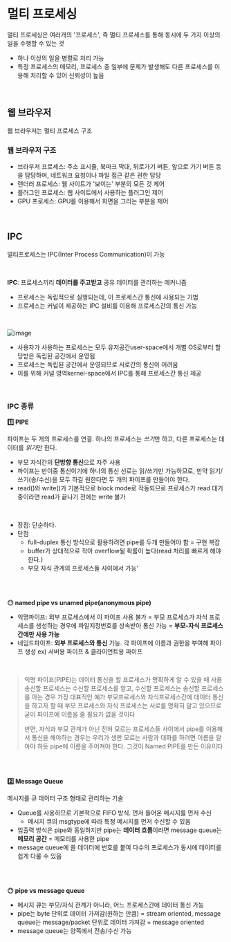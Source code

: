 # 멀티 프로세싱

멀티 프로세싱은 여러개의 '프로세스', 즉 멀티 프로세스를 통해 동시에 두 가지 이상의 일을 수행할 수 있는 것

- 하나 이상의 일을 병렬로 처리 가능
- 특정 프로세스의 메모리, 프로세스 중 일부에 문제가 발생해도 다른 프로세스를 이용해 처리할 수 있어 신뢰성이 높음

<br>

## 웹 브라우저

웹 브라우저는 멀티 프로세스 구조

###  웹 브라우저 구조

- 브라우저 프로세스: 주소 표시줄, 북마크 막대, 뒤로가기 버튼, 앞으로 가기 버튼 등을 담당하며, 네트워크 요청이나 파일 접근 같은 권한 담당
- 렌더러 프로세스: 웹 사이트가 '보이는' 부분의 모든 것 제어
- 플러그인 프로세스: 웹 사이트에서 사용하는 플러그인 제어
- GPU 프로세스: GPU를 이용해서 화면을 그리는 부분을 제어


<BR>

## IPC

멀티프로세스는 IPC(Inter Process Communication)이 가능

<BR>

**IPC**: 프로세스끼리 **데이터를 주고받고** 공유 데이터를 관리하는 메커니즘
- 프로세스는 독립적으로 실행되는데, 이 프로세스간 통신에 사용되는 기법
- 프로세스는 커널이 제공하는 IPC 설비를 이용해 프로세스간의 통신 가능


<BR>

![image](https://github.com/zeunxx/Inflearn-Spring-RoadMap/assets/81572478/9b437f59-c01d-4fd5-82a0-e6a4cd7d3e92)
- 사용자가 사용하는 프로세스는 모두 유저공간user-space에서 개별 OS로부터 할당받은 독립된 공간에서 운영됨
- 프로세스는 독립된 공간에서 운영되므로 서로간의 통신이 어려움
- 이를 위해 커널 영역kernel-space에서 IPC를 통해 프로세스간 통신 제공

<BR>

### IPC 종류

**1️⃣ PIPE**

파이프는 두 개의 프로세스를 연결. 하나의 프로세스는 *쓰기*만 하고, 다른 프로세스는 데이터를 *읽기*만 한다.
- 부모 자식간의 **단방향 통신**으로 자주 사용 
- 파이프는 반이중 통신이기에 하나의 통신 선로는 읽/쓰기만 가능하므로, 만약 읽기/쓰기(송/수신)을 모두 하길 원한다면 두 개의 파이프를 만들어야 한다.
- read()와 write()가 기본적으로 block mode로 작동되므로 프로세스가 read 대기중이라면 read가 끝나기 전에는 write 불가

<br>

- 장점: 단순하다.
- 단점
    - full-duplex 통신 방식으로 활용하려면 pipe를 두개 만들어야 함 = 구현 복잡
    - buffer가 상대적으로 작아 overflow될 확률이 높다(read 처리를 빠르게 해야한다.)
    - 부모 자식 관계의 프로세스들 사이에서 가능'

<br><Br>

**😶 named pipe vs unamed pipe(anonymous pipe)**
- 익명파이프: 외부 프로세스에서 이 파이프 사용 불가 = 부모 프로세스가 자식 프로세스를 생성하는 경우에 파일지정번호를 상속받아 통신 가능 = **부모-자식 프로세스간에만 사용 가능**
- 네임드파이프: **외부 프로세스와 통신** 가능. 각 파이프에 이름과 권한을 부여해 파이프 생성 ex) 서버용 파이프 & 클라이언트용 파이프


<br>

>익명 파이프(PIPE)는 데이터 통신을 할 프로세스가 명확하게 알 수 있을 때 사용
>송신할 프로세스는 수신할 프로세스를 알고, 수신할 프로세스는 송신할 프로세스를 아는 경우
>가장 대표적인 예가 부모프로세스와 자식프로세스간에 데이터 통신을 하고자 할 때 
>부모 프로세스와 자식 프로세스는 서로를 명확히 알고 있으므로 굳이 파이프에 이름을 줄 필요가 없을 것이다
>
>반면, 자식과 부모 관계가 아닌 전혀 모르는 프로세스들 사이에서 pipe를 이용해서 통신을 해야하는 경우는 
>우리가 생판 모르는 사람과 대화를 하려면 이름을 알아야 하듯 pipe에 이름을 주어져야 한다.
>그것이 Named PIPE를 만든 이유이다

<br><Br>

**2️⃣ Message Queue**

메시지를 큐 데이터 구조 형태로 관리하는 기술

- Queue를 사용하므로 기본적으로 FIFO 방식. 먼저 들어온 메시지를 먼저 수신
    - 메시지 큐의 msgtype에 따라 특정 메시지를 먼저 수신할 수 있음
- 입출력 방식은 pipe와 동일하지만 pipe는 **데이터 흐름**이라면 message queue는 **메모리 공간** = 메모리를 사용한 pipe
- message queue에 쓸 데이터에 번호를 붙여 다수의 프로세스가 동시에 데이터를 쉽게 다룰 수 있음


<br><Br>

**😶 pipe vs message queue**
- 메시지 큐는 부모/자식 관계가 아니라, 어느 프로세스간에 데이터 통신 가능
- pipe는 byte 단위로 데이터 가져감(원하는 만큼) = stream oriented, message queue는 message/packet 단위로 데이터 가져감 = message oriented
- message queue는 양쪽에서 전송/수신 가능
